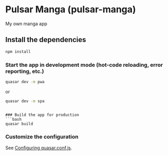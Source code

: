 # Pulsar Manga (pulsar-manga)

My own manga app

## Install the dependencies
```bash
npm install
```

### Start the app in development mode (hot-code reloading, error reporting, etc.)
```bash
quasar dev -m pwa
```
or
```bash
quasar dev -m spa
```

```

### Build the app for production
```bash
quasar build
```

### Customize the configuration
See [Configuring quasar.conf.js](https://quasar.dev/quasar-cli/quasar-conf-js).
